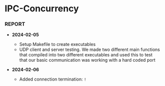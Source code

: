 # IPC-Concurrency

### REPORT

- **2024-02-05**
    - Setup Makefile to create executables
    - UDP client and server testing. We made two different main functions that compiled into two different executables and used this to test that our basic communication was working with a hard coded port

- **2024-02-06**
    - Added connection termination:  `!`
